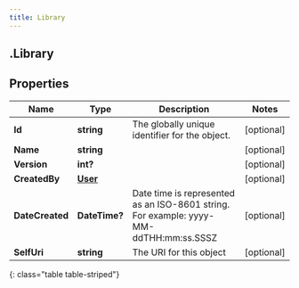 ```yaml
---
title: Library
---
```

## .Library

## Properties

|Name | Type | Description | Notes|
|------------ | ------------- | ------------- | -------------|
| **Id** | **string** | The globally unique identifier for the object. | [optional] |
| **Name** | **string** |  | [optional] |
| **Version** | **int?** |  | [optional] |
| **CreatedBy** | [**User**](User.html) |  | [optional] |
| **DateCreated** | **DateTime?** | Date time is represented as an ISO-8601 string. For example: yyyy-MM-ddTHH:mm:ss.SSSZ | [optional] |
| **SelfUri** | **string** | The URI for this object | [optional] |
{: class="table table-striped"}


